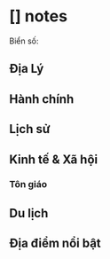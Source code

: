 # [] notes

Biển số:

## Địa Lý

## Hành chính

## Lịch sử

## Kinh tế & Xã hội

### Tôn giáo

## Du lịch

## Địa điểm nổi bật